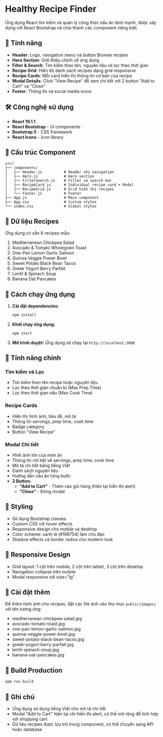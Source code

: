 # Healthy Recipe Finder

Ứng dụng React tìm kiếm và quản lý công thức nấu ăn lành mạnh, được xây dựng với React Bootstrap và chia thành các component riêng biệt.

## 🚀 Tính năng

- **Header**: Logo, navigation menu và button Browse recipes
- **Hero Section**: Giới thiệu chính về ứng dụng
- **Filter & Search**: Tìm kiếm theo tên, nguyên liệu và lọc theo thời gian
- **Recipe Grid**: Hiển thị danh sách recipes dạng grid responsive
- **Recipe Cards**: Mỗi card hiển thị thông tin cơ bản của recipe
- **Modal Details**: Click "View Recipe" để xem chi tiết với 2 button "Add to Cart" và "Close"
- **Footer**: Thông tin và social media icons

## 🛠️ Công nghệ sử dụng

- **React 19.1.1**
- **React Bootstrap** - UI components
- **Bootstrap 5** - CSS framework
- **React Icons** - Icon library

## 📁 Cấu trúc Component

```
src/
├── components/
│   ├── Header.js          # Header với navigation
│   ├── Hero.js            # Hero section
│   ├── FilterSearch.js    # Filter và search bar
│   ├── RecipeCard.js      # Individual recipe card + Modal
│   ├── RecipeGrid.js      # Grid hiển thị recipes
│   └── Footer.js          # Footer
├── App.js                 # Main component
├── App.css                # Custom styles
└── index.css              # Global styles
```

## 🍳 Dữ liệu Recipes

Ứng dụng có sẵn 8 recipes mẫu:
1. Mediterranean Chickpea Salad
2. Avocado & Tomato Wholegrain Toast
3. One-Pan Lemon Garlic Salmon
4. Quinoa Veggie Power Bowl
5. Sweet Potato Black Bean Tacos
6. Greek Yogurt Berry Parfait
7. Lentil & Spinach Soup
8. Banana Oat Pancakes

## 🚀 Cách chạy ứng dụng

1. **Cài đặt dependencies:**
   ```bash
   npm install
   ```

2. **Khởi chạy ứng dụng:**
   ```bash
   npm start
   ```

3. **Mở trình duyệt:**
   Ứng dụng sẽ chạy tại `http://localhost:3000`

## 🎯 Tính năng chính

### Tìm kiếm và Lọc
- Tìm kiếm theo tên recipe hoặc nguyên liệu
- Lọc theo thời gian chuẩn bị (Max Prep Time)
- Lọc theo thời gian nấu (Max Cook Time)

### Recipe Cards
- Hiển thị hình ảnh, tiêu đề, mô tả
- Thông tin servings, prep time, cook time
- Badge category
- Button "View Recipe"

### Modal Chi tiết
- Hình ảnh lớn của món ăn
- Thông tin chi tiết về servings, prep time, cook time
- Mô tả chi tiết bằng tiếng Việt
- Danh sách nguyên liệu
- Hướng dẫn nấu ăn từng bước
- **2 Button:**
  - **"Add to Cart"** - Thêm vào giỏ hàng (hiện tại hiển thị alert)
  - **"Close"** - Đóng modal

## 🎨 Styling

- Sử dụng Bootstrap classes
- Custom CSS với hover effects
- Responsive design cho mobile và desktop
- Color scheme: xanh lá (#198754) làm chủ đạo
- Shadow effects và border radius cho modern look

## 📱 Responsive Design

- Grid layout: 1 cột trên mobile, 2 cột trên tablet, 3 cột trên desktop
- Navigation collapse trên mobile
- Modal responsive với size="lg"

## 🔧 Cài đặt thêm

Để thêm hình ảnh cho recipes, đặt các file ảnh vào thư mục `public/images/` với tên tương ứng:
- mediterranean-chickpea-salad.jpg
- avocado-tomato-toast.jpg
- one-pan-lemon-garlic-salmon.jpg
- quinoa-veggie-power-bowl.jpg
- sweet-potato-black-bean-tacos.jpg
- greek-yogurt-berry-parfait.jpg
- lentil-spinach-soup.jpg
- banana-oat-pancakes.jpg

## 🚀 Build Production

```bash
npm run build
```

## 📝 Ghi chú

- Ứng dụng sử dụng tiếng Việt cho mô tả chi tiết
- Modal "Add to Cart" hiện tại chỉ hiển thị alert, có thể mở rộng để tích hợp với shopping cart
- Dữ liệu recipes được lưu trữ trong component, có thể chuyển sang API hoặc database
